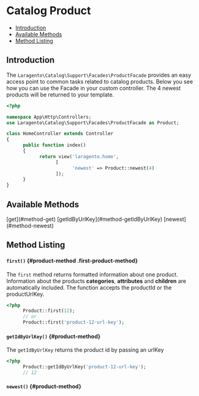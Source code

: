 # Catalog Product

- [Introduction](#introduction)
- [Available Methods](#available-methods)
- [Method Listing](#method-listing)

<a name="introduction"></a>
## Introduction
The `Laragento\Catalog\Support\Facades\ProductFacade` provides an easy access point to common tasks related 
to catalog products. Below you see how you can use the Facade in your custom controller. The 4 newest 
products will be returned to your template.

```php
<?php

namespace App\Http\Controllers;
use Laragento\Catalog\Support\Facades\ProductFacade as Product;

class HomeController extends Controller
{
      public function index()
      {
            return view('laragento.home',
                  [
                        'newest' => Product::newest(4)
                  ]);
      }
}
```

<a name="available-methods"></a>
## Available Methods
<style>
    #product-method-list > p {
        column-count: 3; -moz-column-count: 3; -webkit-column-count: 3;
        column-gap: 2em; -moz-column-gap: 2em; -webkit-column-gap: 2em;
    }
    #product-method-list a {
        display: block;
    }
</style>

<div id="product-method-list" markdown="1">
    [get](#method-get)
    [getIdByUrlKey](#method-getIdByUrlKey)
    [newest](#method-newest)
</div>

<a name="method-listing"></a>
## Method Listing

<style>
    #product-method code {
        font-size: 14px;
    }
    #product-method:not(.first-product-method) {
        margin-top: 50px;
    }
</style>

<a name="method-first"></a>
#### `first()` {#product-method .first-product-method}

The `first` method returns formatted information about one product. Information about the 
products **categories**, **attributes** and **children** are automatically included.
The function accepts the productId or the productUrlKey.

```php
<?php 
      Product::first(12);
      // or
      Product::first('product-12-url-key');
```

<a name="method-getIdByUrlKey"></a>
#### `getIdByUrlKey()` {#product-method}

The `getIdByUrlKey` returns the product id by passing an urlKey
```php
<?php 
      Product::getIdByUrlKey('product-12-url-key');
      // 12
```

<a name="method-newest"></a>
#### `newest()` {#product-method}














